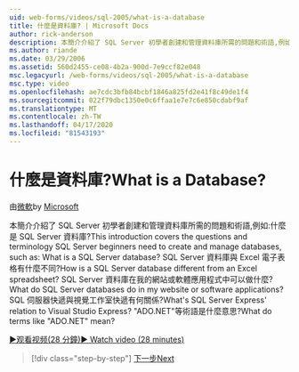 ```yaml
---
uid: web-forms/videos/sql-2005/what-is-a-database
title: 什麼是資料庫? | Microsoft Docs
author: rick-anderson
description: 本簡介介紹了 SQL Server 初學者創建和管理資料庫所需的問題和術語,例如:什麼是 SQL Server 資料庫? 如何。。。
ms.author: riande
ms.date: 03/29/2006
ms.assetid: 560d2455-ce08-4b2a-900d-7e9ccf82e048
msc.legacyurl: /web-forms/videos/sql-2005/what-is-a-database
msc.type: video
ms.openlocfilehash: ae7cdc3bfb84bcbf1846a825fd2e41f8c49de1f4
ms.sourcegitcommit: 022f79dbc1350e0c6ffaa1e7e7c6e850cdabf9af
ms.translationtype: MT
ms.contentlocale: zh-TW
ms.lasthandoff: 04/17/2020
ms.locfileid: "81543193"
---
```

# <a name="what-is-a-database"></a><span data-ttu-id="270c0-105">什麼是資料庫?</span><span class="sxs-lookup"><span data-stu-id="270c0-105">What is a Database?</span></span>

<span data-ttu-id="270c0-106">由[微軟](https://github.com/microsoft)</span><span class="sxs-lookup"><span data-stu-id="270c0-106">by [Microsoft](https://github.com/microsoft)</span></span>

<span data-ttu-id="270c0-107">本簡介介紹了 SQL Server 初學者創建和管理資料庫所需的問題和術語,例如:什麼是 SQL Server 資料庫?</span><span class="sxs-lookup"><span data-stu-id="270c0-107">This introduction covers the questions and terminology SQL Server beginners need to create and manage databases, such as: What is a SQL Server database?</span></span> <span data-ttu-id="270c0-108">SQL Server 資料庫與 Excel 電子表格有什麼不同?</span><span class="sxs-lookup"><span data-stu-id="270c0-108">How is a SQL Server database different from an Excel spreadsheet?</span></span> <span data-ttu-id="270c0-109">SQL Server 資料庫在我的網站或軟體應用程式中可以做什麼?</span><span class="sxs-lookup"><span data-stu-id="270c0-109">What do SQL Server databases do in my website or software applications?</span></span> <span data-ttu-id="270c0-110">SQL 伺服器快遞與視覺工作室快遞有何關係?</span><span class="sxs-lookup"><span data-stu-id="270c0-110">What's SQL Server Express' relation to Visual Studio Express?</span></span> <span data-ttu-id="270c0-111">"ADO.NET"等術語是什麼意思?</span><span class="sxs-lookup"><span data-stu-id="270c0-111">What do terms like "ADO.NET" mean?</span></span>

[<span data-ttu-id="270c0-112">&#9654;观看视频(28 分鐘)</span><span class="sxs-lookup"><span data-stu-id="270c0-112">&#9654; Watch video (28 minutes)</span></span>](https://channel9.msdn.com/Blogs/ASP-NET-Site-Videos/what-is-a-database)

> [!div class="step-by-step"]
> [<span data-ttu-id="270c0-113">下一步</span><span class="sxs-lookup"><span data-stu-id="270c0-113">Next</span></span>](understanding-database-tables-and-records.md)
